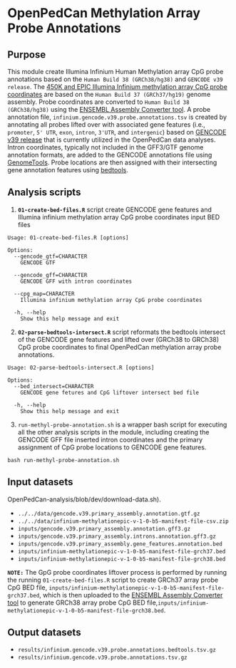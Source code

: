 # OpenPedCan Methylation Array Probe Annotations

## Purpose

This module create Illumina Infinium Human Methylation array CpG probe annotations based on the `Human Build 38 (GRCh38/hg38)` and `GENCODE v39 release`.
The [450K and EPIC Illumina Infinium methylation array CpG probe coordinates](https://support.illumina.com/array/array_kits/infinium-methylationepic-beadchip-kit/downloads.html) are based on the `Human Build 37 (GRCh37/hg19)` genome assembly. 
Probe coordinates are converted to `Human Build 38 (GRCh38/hg38)` using the [ENSEMBL Assembly Converter tool](https://useast.ensembl.org/Homo_sapiens/Tools/AssemblyConverter). 
A probe annotation file, `infinium.gencode.v39.probe.annotations.tsv` is created by annotating all probes lifted over with associated gene features (i.e., `promoter`, `5' UTR`, `exon`, `intron`, `3'UTR`, and `intergenic`) based on [GENCODE v39 release](https://ftp.ebi.ac.uk/pub/databases/gencode/Gencode_human/release_39/) that is currently utilized in the OpenPedCan data analyses. 
Intron coordinates, typically not included in the GFF3/GTF genome annotation formats, are added to the GENCODE annotations file using [GenomeTools](http://genometools.org/). Probe locations are then assigned with their intersecting gene annotation features using [bedtools](https://bedtools.readthedocs.io/en/latest/content/bedtools-suite.html). 


## Analysis scripts
1. **`01-create-bed-files.R`** script create GENCODE gene features and Illumina infinium methylation array CpG probe coordinates input BED files

```
Usage: 01-create-bed-files.R [options]

Options:
  --gencode_gtf=CHARACTER
    GENCODE GTF

  --gencode_gff=CHARACTER
    GENCODE GFF with intron coordinates

  --cpg_map=CHARACTER
    Illumina infinium methylation array CpG probe coordinates

  -h, --help
    Show this help message and exit
```

2. **`02-parse-bedtools-intersect.R`** script reformats the bedtools intersect of the GENCODE gene features and lifted over (GRCh38 to GRCh38) CpG probe coordinates to final OpenPedCan methylation array probe annotations.
```
Usage: 02-parse-bedtools-intersect.R [options]

Options:
  --bed_intersect=CHARACTER
    GENCODE gene fetures and CpG liftover intersect bed file

  -h, --help
    Show this help message and exit
```

3. `run-methyl-probe-annotation.sh` is a wrapper bash script for executing all the other analysis scripts in the module, including creating the GENCODE GFF file inserted intron coordinates and the primary assignment of CpG probe locations to GENCODE gene features. 
```
bash run-methyl-probe-annotation.sh
```

## Input datasets
OpenPedCan-analysis/blob/dev/download-data.sh). 
- `../../data/gencode.v39.primary_assembly.annotation.gtf.gz`
- `../../data/infinium-methylationepic-v-1-0-b5-manifest-file-csv.zip`
- `inputs/gencode.v39.primary_assembly.annotation.gff3.gz`
- `inputs/gencode.v39.primary_assembly.introns.annotation.gff3.gz`
- `inputs/gencode.v39.primary_assembly.gene_features.annotation.bed`
- `inputs/infinium-methylationepic-v-1-0-b5-manifest-file-grch37.bed`
- `inputs/infinium-methylationepic-v-1-0-b5-manifest-file-grch38.bed`

**`NOTE:`** The GpG probe coordinates liftover process is performed by running the running `01-create-bed-files.R` script to create GRCh37 array probe CpG BED file, `inputs/infinium-methylationepic-v-1-0-b5-manifest-file-grch37.bed`, which is then uploaded to the [ENSEMBL Assembly Converter tool](https://useast.ensembl.org/Homo_sapiens/Tools/AssemblyConverter) to generate GRCh38 array probe CpG BED file,`inputs/infinium-methylationepic-v-1-0-b5-manifest-file-grch38.bed`.


## Output datasets
- `results/infinium.gencode.v39.probe.annotations.bedtools.tsv.gz`
- `results/infinium.gencode.v39.probe.annotations.tsv.gz`

